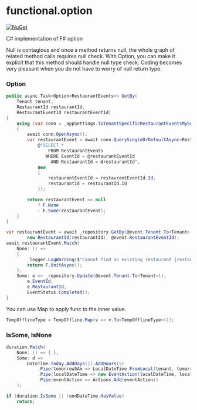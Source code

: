 # functional.option

[![NuGet](https://buildstats.info/nuget/functional.option)](https://www.nuget.org/packages/functional.option/)

C# implementation of F# option

Null is contagious and once a method returns null, the whole graph of related method calls requires null check. 
With Option<T>, you can make it explicit that this method should handle null type check. Coding becomes very pleasant when you do not have to worry of null return type.

### Option

```csharp
public async Task<Option<RestaurantEvents>> GetBy(
    Tenant tenant,
    RestaurantId restaurantId,
    RestaurantEventId restaurantEventId)
{
    using (var conn = _appSettings.ToTenantSpecificRestaurantEventsMySqlConnection(tenant))
    {
        await conn.OpenAsync();
        var restaurantEvent = await conn.QuerySingleOrDefaultAsync<RestaurantEvents>(
            @"SELECT *
                FROM RestaurantEvents
               WHERE EventId = @restaurantEventId
                 AND RestaurantId = @restaurantId",
            new
            {
                restaurantEventId = restaurantEventId.Id,
                restaurantId = restaurantId.Id
            });

        return restaurantEvent == null
            ? F.None
            : F.Some(restaurantEvent);
    }
}

var restaurantEvent = await _repository.GetBy(@event.Tenant.To<Tenant>(), 
        new RestaurantId(restaurantId), @event.RestaurantEventId);
await restaurantEvent.Match(
    None: () =>
    {
        _logger.LogWarning($"Cannot find an existing restaurant {restaurantId} for restaurant event {@event.RestaurantEventId}");
        return F.UnitAsync();
    },
    Some: e => _repository.Update(@event.Tenant.To<Tenant>(),
        e.EventId,
        e.RestaurantId,
        EventStatus.Completed));
}

```

You can use Map to apply func to the inner value.

```csharp
TempOfflineType = TempOffline.Map(v => v.To<TempOfflineType>());
```

### IsSome, IsNone

```csharp
duration.Match(
    None: () => { },
    Some: d =>
        DateTime.Today.AddDays(1).AddHours(5)
            .Pipe(tomorrow5Am => LocalDateTime.FromLocal(tenant, tomorrow5Am))
            .Pipe(localDateTime => new EventAction(localDateTime, localDateTime.ToUtc(), ActionType.BringOnline))
            .Pipe(eventAction => Actions.Add(eventAction))
    );

if (duration.IsSome || !endDateTime.HasValue)
    return;

```
